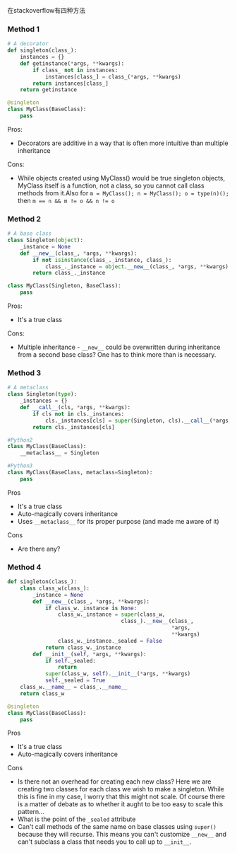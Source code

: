 在stackoverflow有四种方法



### Method 1

```python
# A decorator
def singleton(class_):
    instances = {}
    def getinstance(*args, **kwargs):
        if class_ not in instances:
            instances[class_] = class_(*args, **kwargs)
        return instances[class_]
    return getinstance

@singleton
class MyClass(BaseClass):
    pass
```

Pros:

* Decorators are additive in a way that is often more intuitive than multiple inheritance

Cons:

* While objects created using MyClass() would be true singleton objects, MyClass itself is a function, not a class, so you cannot call class methods from it.Also for `m = MyClass(); n = MyClass(); o = type(n)();` then `m == n && m != o && n != o`

### Method 2

```python
# A base class
class Singleton(object):
    _instance = None
    def __new__(class_, *args, **kwargs):
        if not isinstance(class_._instance, class_):
            class_._instance = object.__new__(class_, *args, **kwargs)
        return class_._instance

class MyClass(Singleton, BaseClass):
    pass
```

Pros:

* It's a true class

Cons:

* Multiple inheritance - `__new__` could be overwritten during inheritance from a second base class? One has to think more than is necessary.



### Method 3

```python
# A metaclass
class Singleton(type):
    _instances = {}
    def __call__(cls, *args, **kwargs):
        if cls not in cls._instances:
            cls._instances[cls] = super(Singleton, cls).__call__(*args, **kwargs)
        return cls._instances[cls]

#Python2
class MyClass(BaseClass):
    __metaclass__ = Singleton

#Python3
class MyClass(BaseClass, metaclass=Singleton):
    pass
```

Pros

- It's a true class
- Auto-magically covers inheritance
- Uses `__metaclass__` for its proper purpose (and made me aware of it)

Cons

- Are there any?

### Method 4

```python
def singleton(class_):
    class class_w(class_):
        _instance = None
        def __new__(class_, *args, **kwargs):
            if class_w._instance is None:
                class_w._instance = super(class_w,
                                    class_).__new__(class_,
                                                    *args,
                                                    **kwargs)
                class_w._instance._sealed = False
            return class_w._instance
        def __init__(self, *args, **kwargs):
            if self._sealed:
                return
            super(class_w, self).__init__(*args, **kwargs)
            self._sealed = True
    class_w.__name__ = class_.__name__
    return class_w

@singleton
class MyClass(BaseClass):
    pass
```

Pros

- It's a true class
- Auto-magically covers inheritance

Cons

- Is there not an overhead for creating each new class? Here we are creating two classes for each class we wish to make a singleton. While this is fine in my case, I worry that this might not scale. Of course there is a matter of debate as to whether it aught to be too easy to scale this pattern...
- What is the point of the `_sealed` attribute
- Can't call methods of the same name on base classes using `super()` because they will recurse. This means you can't customize `__new__` and can't subclass a class that needs you to call up to `__init__`.
